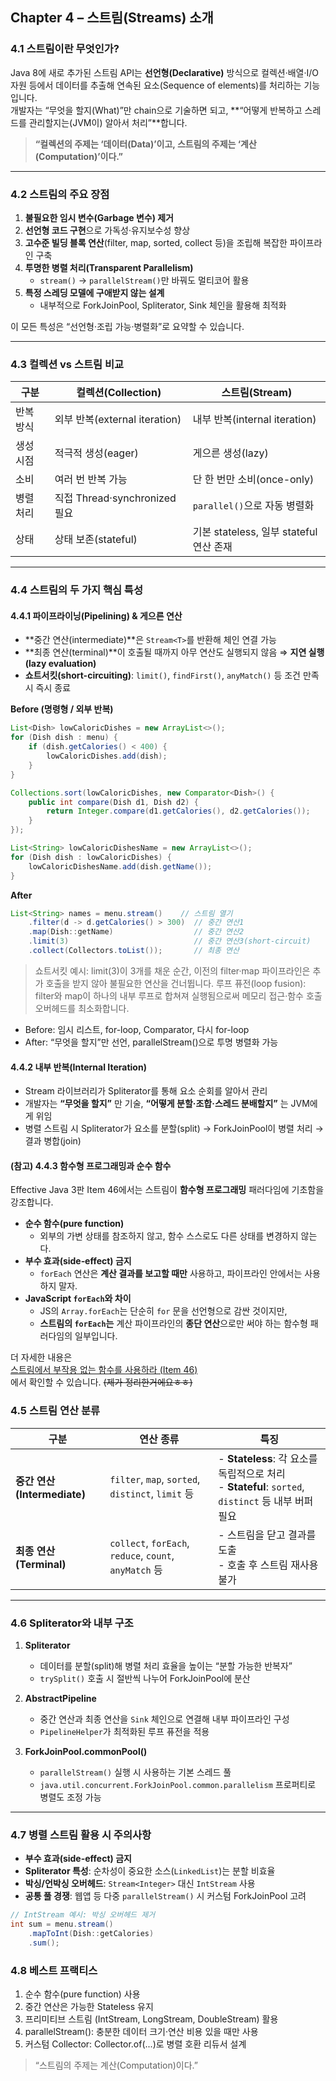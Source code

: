 ## Chapter 4 – 스트림(Streams) 소개

### 4.1 스트림이란 무엇인가?
Java 8에 새로 추가된 스트림 API는 **선언형(Declarative)** 방식으로 컬렉션·배열·I/O 자원 등에서 데이터를 추출해 연속된 요소(Sequence of elements)를 처리하는 기능입니다.  
개발자는 “무엇을 할지(What)”만 chain으로 기술하면 되고, **“어떻게 반복하고 스레드를 관리할지는(JVM이) 알아서 처리”**합니다.

> **“컬렉션의 주제는 ‘데이터(Data)’이고, 스트림의 주제는 ‘계산(Computation)’이다.”**

---

### 4.2 스트림의 주요 장점
1. **불필요한 임시 변수(Garbage 변수) 제거**
2. **선언형 코드 구현**으로 가독성·유지보수성 향상
3. **고수준 빌딩 블록 연산**(filter, map, sorted, collect 등)을 조립해 복잡한 파이프라인 구축
4. **투명한 병렬 처리(Transparent Parallelism)**
    - `stream()` → `parallelStream()`만 바꿔도 멀티코어 활용
5. **특정 스레딩 모델에 구애받지 않는 설계**
    - 내부적으로 ForkJoinPool, Spliterator, Sink 체인을 활용해 최적화

이 모든 특성은 “선언형·조립 가능·병렬화”로 요약할 수 있습니다.

---

### 4.3 컬렉션 vs 스트림 비교

| 구분      | 컬렉션(Collection)             | 스트림(Stream)                           |
|---------|------------------------------|------------------------------------------|
| 반복 방식  | 외부 반복(external iteration)   | 내부 반복(internal iteration)              |
| 생성 시점  | 적극적 생성(eager)             | 게으른 생성(lazy)                          |
| 소비      | 여러 번 반복 가능                | 단 한 번만 소비(once-only)                 |
| 병렬 처리  | 직접 Thread·synchronized 필요   | `parallel()`으로 자동 병렬화                |
| 상태      | 상태 보존(stateful)             | 기본 stateless, 일부 stateful 연산 존재     |

---

### 4.4 스트림의 두 가지 핵심 특성

#### 4.4.1 파이프라이닝(Pipelining) & 게으른 연산
- **중간 연산(intermediate)**은 `Stream<T>`를 반환해 체인 연결 가능
- **최종 연산(terminal)**이 호출될 때까지 아무 연산도 실행되지 않음 ⇒ **지연 실행(lazy evaluation)**
- **쇼트서킷(short-circuiting)**: `limit()`, `findFirst()`, `anyMatch()` 등 조건 만족 시 즉시 종료

**Before (명령형 / 외부 반복)**

```java
List<Dish> lowCaloricDishes = new ArrayList<>();
for (Dish dish : menu) {
    if (dish.getCalories() < 400) {
        lowCaloricDishes.add(dish);
    }
}

Collections.sort(lowCaloricDishes, new Comparator<Dish>() {
    public int compare(Dish d1, Dish d2) {
        return Integer.compare(d1.getCalories(), d2.getCalories());
    }
});

List<String> lowCaloricDishesName = new ArrayList<>();
for (Dish dish : lowCaloricDishes) {
    lowCaloricDishesName.add(dish.getName());
}
```

**After**
```java
List<String> names = menu.stream()    // 스트림 열기  
    .filter(d -> d.getCalories() > 300)  // 중간 연산1  
    .map(Dish::getName)                  // 중간 연산2  
    .limit(3)                            // 중간 연산3(short-circuit)  
    .collect(Collectors.toList());       // 최종 연산
```

> 쇼트서킷 예시: limit(3)이 3개를 채운 순간, 이전의 filter·map 파이프라인은 추가 호출을 받지 않아 불필요한 연산을 건너뜁니다.
> 루프 퓨전(loop fusion): filter와 map이 하나의 내부 루프로 합쳐져 실행됨으로써 메모리 접근·함수 호출 오버헤드를 최소화합니다.

- Before: 임시 리스트, for-loop, Comparator, 다시 for-loop
- After: “무엇을 할지”만 선언, parallelStream()으로 투명 병렬화 가능
#### 4.4.2 내부 반복(Internal Iteration)
- Stream 라이브러리가 Spliterator를 통해 요소 순회를 알아서 관리
- 개발자는 **“무엇을 할지”** 만 기술, **“어떻게 분할·조합·스레드 분배할지”** 는 JVM에게 위임
- 병렬 스트림 시 Spliterator가 요소를 분할(split) → ForkJoinPool이 병렬 처리 → 결과 병합(join)

#### (참고) 4.4.3 함수형 프로그래밍과 순수 함수

Effective Java 3판 Item 46에서는 스트림이 **함수형 프로그래밍** 패러다임에 기초함을 강조합니다.

- **순수 함수(pure function)**
    - 외부의 가변 상태를 참조하지 않고, 함수 스스로도 다른 상태를 변경하지 않는다.
- **부수 효과(side‐effect) 금지**
    - `forEach` 연산은 **계산 결과를 보고할 때만** 사용하고, 파이프라인 안에서는 사용하지 말자.
- **JavaScript `forEach`와 차이**
    - JS의 `Array.forEach`는 단순히 `for` 문을 선언형으로 감싼 것이지만,
    - **스트림의 `forEach`는** 계산 파이프라인의 **종단 연산**으로만 써야 하는 함수형 패러다임의 일부입니다.

더 자세한 내용은  
[스트림에서 부작용 없는 함수를 사용하라 (Item 46)](https://github.com/yunjeooong/effective-java/edit/main/7%EC%9E%A5_%EB%9E%8C%EB%8B%A4%EC%99%80_%EC%8A%A4%ED%8A%B8%EB%A6%BC/%EC%95%84%EC%9D%B4%ED%85%9C46/%EC%8A%A4%ED%8A%B8%EB%A6%BC%EC%97%90%EC%84%9C%EB%8A%94_%EB%B6%80%EC%9E%91%EC%9A%A9_%EC%97%86%EB%8A%94_%ED%95%A8%EC%88%98%EB%A5%BC_%EC%82%AC%EC%9A%A9%ED%95%98%EB%9D%BC.md#%EC%95%84%EC%9D%B4%ED%85%9C36-%EC%8A%A4%ED%8A%B8%EB%A6%BC%EC%97%90%EC%84%9C%EB%8A%94-%EB%B6%80%EC%9E%91%EC%9A%A9-%EC%97%86%EB%8A%94-%ED%95%A8%EC%88%98%EB%A5%BC-%EC%82%AC%EC%9A%A9%ED%95%98%EB%9D%BC)  
에서 확인할 수 있습니다. ~~(제가 정리한거에요ㅎㅎ)~~

### 4.5 스트림 연산 분류

| 구분                              | 연산 종류                                          | 특징                                                         |
|---------------------------------|--------------------------------------------------|------------------------------------------------------------|
| **중간 연산 (Intermediate)**      | `filter`, `map`, `sorted`, `distinct`, `limit` 등 | - **Stateless**: 각 요소를 독립적으로 처리<br>- **Stateful**: `sorted`, `distinct` 등 내부 버퍼 필요 |
| **최종 연산 (Terminal)**          | `collect`, `forEach`, `reduce`, `count`, `anyMatch` 등 | - 스트림을 닫고 결과를 도출<br>- 호출 후 스트림 재사용 불가                |

---

### 4.6 Spliterator와 내부 구조

1. **Spliterator**
    - 데이터를 분할(split)해 병렬 처리 효율을 높이는 “분할 가능한 반복자”
    - `trySplit()` 호출 시 절반씩 나누어 ForkJoinPool에 분산

2. **AbstractPipeline**
    - 중간 연산과 최종 연산을 `Sink` 체인으로 연결해 내부 파이프라인 구성
    - `PipelineHelper`가 최적화된 루프 퓨전을 적용

3. **ForkJoinPool.commonPool()**
    - `parallelStream()` 실행 시 사용하는 기본 스레드 풀
    - `java.util.concurrent.ForkJoinPool.common.parallelism` 프로퍼티로 병렬도 조정 가능

---

### 4.7 병렬 스트림 활용 시 주의사항

- **부수 효과(side-effect) 금지**
- **Spliterator 특성**: 순차성이 중요한 소스(`LinkedList`)는 분할 비효율
- **박싱/언박싱 오버헤드**: `Stream<Integer>` 대신 `IntStream` 사용
- **공통 풀 경쟁**: 웹앱 등 다중 `parallelStream()` 시 커스텀 ForkJoinPool 고려

```java
// IntStream 예시: 박싱 오버헤드 제거
int sum = menu.stream()
    .mapToInt(Dish::getCalories)
    .sum();
```

### 4.8 베스트 프랙티스
1.	순수 함수(pure function) 사용
2.	중간 연산은 가능한 Stateless 유지
3.	프리미티브 스트림 (IntStream, LongStream, DoubleStream) 활용
4.	parallelStream(): 충분한 데이터 크기·연산 비용 있을 때만 사용
5.	커스텀 Collector: Collector.of(...)로 병렬 호환 리듀서 설계

> “스트림의 주제는 계산(Computation)이다.”